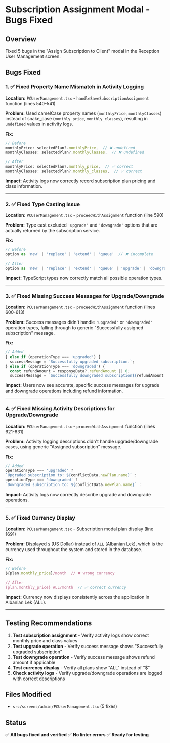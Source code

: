 # Subscription Assignment Modal - Bugs Fixed

## Overview
Fixed 5 bugs in the "Assign Subscription to Client" modal in the Reception User Management screen.

## Bugs Fixed

### 1. ✅ Fixed Property Name Mismatch in Activity Logging
**Location:** `PCUserManagement.tsx` - `handleSaveSubscriptionAssignment` function (lines 540-541)

**Problem:** Used camelCase property names (`monthlyPrice`, `monthlyClasses`) instead of snake_case (`monthly_price`, `monthly_classes`), resulting in `undefined` values in activity logs.

**Fix:**
```typescript
// Before
monthlyPrice: selectedPlan?.monthlyPrice,  // ❌ undefined
monthlyClasses: selectedPlan?.monthlyClasses,  // ❌ undefined

// After
monthlyPrice: selectedPlan?.monthly_price,  // ✅ correct
monthlyClasses: selectedPlan?.monthly_classes,  // ✅ correct
```

**Impact:** Activity logs now correctly record subscription plan pricing and class information.

---

### 2. ✅ Fixed Type Casting Issue
**Location:** `PCUserManagement.tsx` - `proceedWithAssignment` function (line 590)

**Problem:** Type cast excluded `'upgrade'` and `'downgrade'` options that are actually returned by the subscription service.

**Fix:**
```typescript
// Before
option as 'new' | 'replace' | 'extend' | 'queue'  // ❌ incomplete

// After
option as 'new' | 'replace' | 'extend' | 'queue' | 'upgrade' | 'downgrade'  // ✅ complete
```

**Impact:** TypeScript types now correctly match all possible operation types.

---

### 3. ✅ Fixed Missing Success Messages for Upgrade/Downgrade
**Location:** `PCUserManagement.tsx` - `proceedWithAssignment` function (lines 600-613)

**Problem:** Success messages didn't handle `'upgraded'` or `'downgraded'` operation types, falling through to generic "Successfully assigned subscription" message.

**Fix:**
```typescript
// Added
} else if (operationType === 'upgraded') {
  successMessage = `Successfully upgraded subscription.`;
} else if (operationType === 'downgraded') {
  const refundAmount = responseData?.refundAmount || 0;
  successMessage = `Successfully downgraded subscription${refundAmount > 0 ? ` with ${refundAmount.toLocaleString()} ALL refund` : ''}.`;
```

**Impact:** Users now see accurate, specific success messages for upgrade and downgrade operations including refund information.

---

### 4. ✅ Fixed Missing Activity Descriptions for Upgrade/Downgrade
**Location:** `PCUserManagement.tsx` - `proceedWithAssignment` function (lines 621-631)

**Problem:** Activity logging descriptions didn't handle upgrade/downgrade cases, using generic "Assigned subscription" message.

**Fix:**
```typescript
// Added
operationType === 'upgraded' ?
`Upgraded subscription to: ${conflictData.newPlan.name}` :
operationType === 'downgraded' ?
`Downgraded subscription to: ${conflictData.newPlan.name}` :
```

**Impact:** Activity logs now correctly describe upgrade and downgrade operations.

---

### 5. ✅ Fixed Currency Display
**Location:** `PCUserManagement.tsx` - Subscription modal plan display (line 1691)

**Problem:** Displayed `$` (US Dollar) instead of `ALL` (Albanian Lek), which is the currency used throughout the system and stored in the database.

**Fix:**
```typescript
// Before
${plan.monthly_price}/month  // ❌ wrong currency

// After
{plan.monthly_price} ALL/month  // ✅ correct currency
```

**Impact:** Currency now displays consistently across the application in Albanian Lek (ALL).

---

## Testing Recommendations

1. **Test subscription assignment** - Verify activity logs show correct monthly price and class values
2. **Test upgrade operation** - Verify success message shows "Successfully upgraded subscription"
3. **Test downgrade operation** - Verify success message shows refund amount if applicable
4. **Test currency display** - Verify all plans show "ALL" instead of "$"
5. **Check activity logs** - Verify upgrade/downgrade operations are logged with correct descriptions

## Files Modified

- `src/screens/admin/PCUserManagement.tsx` (5 fixes)

## Status

✅ **All bugs fixed and verified**
✅ **No linter errors**
✅ **Ready for testing**

